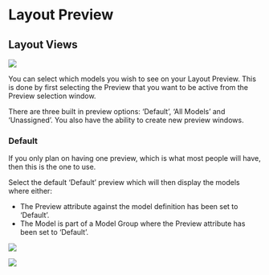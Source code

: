 # Layout Preview

## **Layout Views**

![](https://lh5.googleusercontent.com/kp1Sw0NN8mfRDGL82zE8WOBaza9qX9OiK9_NaqhQ_ImAwRcZ0gj52hTI0poRUHTpH9zVj4oXaMpNhCBf1n1we9_C5eWjFqarwXUM_EA65ICSEENMRUng-bsmYP-log365rTW1ZJT)

You can select which models you wish to see on your Layout Preview.  This is done by first selecting the Preview that you want to be active from the Preview selection window.

There are three built in preview options: ‘Default’, ‘All Models’ and ‘Unassigned’. You also have the ability to create new preview windows.

### Default

If you only plan on having one preview, which is what most people will have, then this is the one to use.

Select the default ‘Default’ preview which will then display the models where either:

* The Preview attribute against the model definition has been set to ‘Default’.
* The Model is part of a Model Group where the Preview attribute has been set to ‘Default’.

![](https://lh4.googleusercontent.com/edBMds-icCas8oNZpNfwCycv_-aX9XLllMlDlDSktxp7Yy6gui8ysW68cNgDIiHEUnRL76kiXL4sFGUhzYfYlj8mibpGtRkIk_xKWRnnuzvgzFKQ3euz098BFH33psZEQuXvyyiS)

![](https://lh6.googleusercontent.com/zMLc-jB7C350HUNdGq9sL7T0D8Zj-WO9WzuDrzesWHsvrFyTzus-RzsB7r4igp2n7JqF0QZCTt8-jY7yOQOSno3uiWtJKm8Md9-3HPRNujrFRsyPDWZffLl_JQHQxGFI54rwaa2Q)

